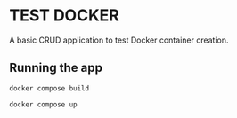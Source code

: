 # TEST DOCKER

A basic CRUD application to test Docker container creation.

## Running the app

```bash
docker compose build
```

```bash
docker compose up
```
